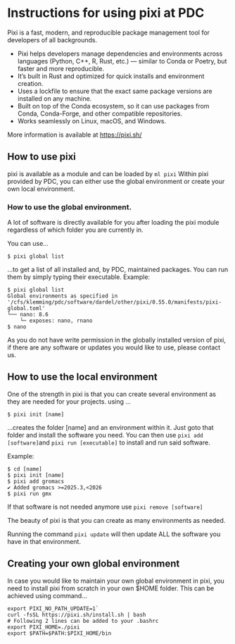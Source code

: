 
# Instructions for using pixi at PDC
Pixi is a fast, modern, and reproducible package management tool for developers of all backgrounds.

- Pixi helps developers manage dependencies and environments across languages (Python, C++, R, Rust, etc.) — similar to Conda or Poetry, but faster and more reproducible.
- It’s built in Rust and optimized for quick installs and environment creation.
- Uses a lockfile to ensure that the exact same package versions are installed on any machine.
- Built on top of the Conda ecosystem, so it can use packages from Conda, Conda-Forge, and other compatible repositories.
- Works seamlessly on Linux, macOS, and Windows.

More information is available at https://pixi.sh/

## How to use pixi

pixi is available as a module and can be loaded by `ml pixi`
Within pixi provided by PDC, you can either use the global environment or create
your own local environment.

### How to use the global environment.

A lot of software is directly available for you after loading the pixi module regardless of which folder you are currently in.

You can use...
```
$ pixi global list
```
...to get a list of all installed and, by PDC, maintained packages.
You can run them by simply typing
their executable.
Example:
```
$ pixi global list
Global environments as specified in '/cfs/klemming/pdc/software/dardel/other/pixi/0.55.0/manifests/pixi-global.toml'
└── nano: 8.6 
    └─ exposes: nano, rnano
$ nano
```

As you do not have write permission in the globally installed version of pixi, if there are any software or
updates you would like to use, please contact us.

## How to use the local environment

One of the strength in pixi is that you can create several environment as they are needed for
your projects.
using ...
```
$ pixi init [name]
```
...creates the folder [name] and an environment within it. Just goto that folder and install the software you need.
You can then use `pixi add [software]`and `pixi run [executable]` to install and run said software.

Example:
```
$ cd [name]
$ pixi init [name]
$ pixi add gromacs
✔ Added gromacs >=2025.3,<2026
$ pixi run gmx
```
If that software is not needed anymore use `pixi remove [software]`

The beauty of pixi is that you can create as many environments as needed.

Running the command `pixi update` will then update ALL the software you have in that environment.

## Creating your own global environment

In case you would like to maintain your own global environment in pixi, you need to install pixi from scratch in your own $HOME folder.
This can be achieved using command...

```
export PIXI_NO_PATH_UPDATE=1`
curl -fsSL https://pixi.sh/install.sh | bash
# Following 2 lines can be added to your .bashrc
export PIXI_HOME=./pixi
export $PATH=$PATH:$PIXI_HOME/bin
```
